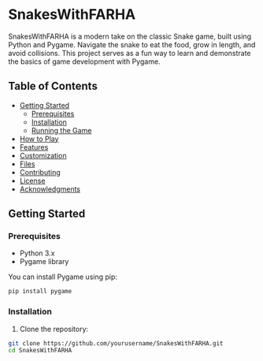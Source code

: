 # SnakesWithFARHA

SnakesWithFARHA is a modern take on the classic Snake game, built using Python and Pygame. Navigate the snake to eat the food, grow in length, and avoid collisions. This project serves as a fun way to learn and demonstrate the basics of game development with Pygame.

## Table of Contents

- [Getting Started](#getting-started)
  - [Prerequisites](#prerequisites)
  - [Installation](#installation)
  - [Running the Game](#running-the-game)
- [How to Play](#how-to-play)
- [Features](#features)
- [Customization](#customization)
- [Files](#files)
- [Contributing](#contributing)
- [License](#license)
- [Acknowledgments](#acknowledgments)

## Getting Started

### Prerequisites

- Python 3.x
- Pygame library


You can install Pygame using pip:

```sh
pip install pygame
```


### Installation

1. Clone the repository:

```sh
git clone https://github.com/yourusername/SnakesWithFARHA.git
cd SnakesWithFARHA
```
